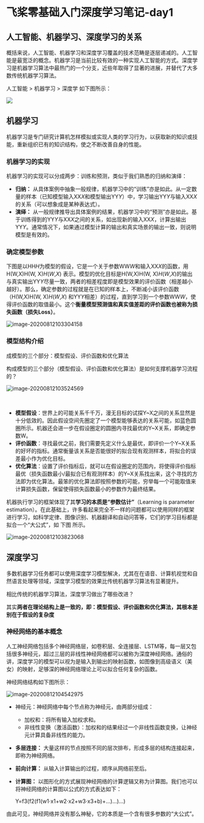 # 飞桨零基础入门深度学习笔记-day1

## 人工智能、机器学习、深度学习的关系

概括来说，人工智能、机器学习和深度学习覆盖的技术范畴是逐层递减的。人工智能是最宽泛的概念。机器学习是当前比较有效的一种实现人工智能的方式。深度学习是机器学习算法中最热门的一个分支，近些年取得了显著的进展，并替代了大多数传统机器学习算法。

人工智能 > 机器学习 > 深度学    如下图所示：

![](https://github.com/pangzhiwang/paddlepaddle/blob/master/images/image-20200812102909754.png?raw=true)

## 机器学习

机器学习是专门研究计算机怎样模拟或实现人类的学习行为，以获取新的知识或技能，重新组织已有的知识结构，使之不断改善自身的性能。

### 机器学习的实现

机器学习的实现可以分成两步：训练和预测，类似于我们熟悉的归纳和演绎：

- **归纳：** 从具体案例中抽象一般规律，机器学习中的“训练”亦是如此。从一定数量的样本（已知模型输入XX*X*和模型输出YY*Y*）中，学习输出YY*Y*与输入XX*X*的关系（可以想象成是某种表达式）。
- **演绎：** 从一般规律推导出具体案例的结果，机器学习中的“预测”亦是如此。基于训练得到的YY*Y*与XX*X*之间的关系，如出现新的输入XX*X*，计算出输出YY*Y*。通常情况下，如果通过模型计算的输出和真实场景的输出一致，则说明模型是有效的。

### 确定模型参数

下图是以HH*H*为模型的假设，它是一个关于参数WW*W*和输入XX*X*的函数，用H(W,X)H(W, X)*H*(*W*,*X*) 表示。模型的优化目标是H(W,X)H(W, X)*H*(*W*,*X*)的输出与真实输出YY*Y*尽量一致，两者的相差程度即是模型效果的评价函数（相差越小越好）。那么，确定参数的过程就是在已知的样本上，不断减小该评价函数（H(W,X)H(W, X)*H*(*W*,*X*) 和YY*Y*相差）的过程，直到学习到一个参数WW*W*，使得评价函数的取值最小。这个**衡量模型预测值和真实值差距的评价函数也被称为损失函数（损失Loss）**。

![image-20200812103304158](C:\Users\10856\AppData\Roaming\Typora\typora-user-images\image-20200812103304158.png)

### 模型结构介绍

成模型的三个部分：模型假设、评价函数和优化算法

构成模型的三个部分（模型假设、评价函数和优化算法）是如何支撑机器学习流程的？

![image-20200812103524569](C:\Users\10856\AppData\Roaming\Typora\typora-user-images\image-20200812103524569.png)

​	

- **模型假设**：世界上的可能关系千千万，漫无目标的试探Y~X之间的关系显然是十分低效的。因此假设空间先圈定了一个模型能够表达的关系可能，如蓝色圆圈所示。机器还会进一步在假设圈定的圆圈内寻找最优的Y~X关系，即确定参数W。
- **评价函数**：寻找最优之前，我们需要先定义什么是最优，即评价一个Y~X关系的好坏的指标。通常衡量该关系是否能很好的拟合现有观测样本，将拟合的误差最小作为优化目标。
- **优化算法**：设置了评价指标后，就可以在假设圈定的范围内，将使得评价指标最优（损失函数最小/最拟合已有观测样本）的Y~X关系找出来，这个寻找的方法即为优化算法。最笨的优化算法即按照参数的可能，穷举每一个可能取值来计算损失函数，保留使得损失函数最小的参数作为最终结果。

机器执行学习的框架体现了其**学习的本质是“参数估计”**（Learning is parameter estimation）。在此基础上，许多看起来完全不一样的问题都可以使用同样的框架进行学习，如科学定律、图像识别、机器翻译和自动问答等，它们的学习目标都是拟合一个“大公式”，如 下图 所示。

![image-20200812103823068](C:\Users\10856\AppData\Roaming\Typora\typora-user-images\image-20200812103823068.png)

## 深度学习

多数机器学习任务都可以使用深度学习模型解决，尤其在在语音、计算机视觉和自然语言处理等领域，深度学习模型的效果比传统机器学习算法有显著提升。

相比传统的机器学习算法，深度学习做出了哪些改进？

其实**两者在理论结构上是一致的，即：模型假设、评价函数和优化算法，其根本差别在于假设的复杂度**

### 神经网络的基本概念

人工神经网络包括多个神经网络层，如卷积层、全连接层、LSTM等，每一层又包括很多神经元，超过三层的非线性神经网络都可以被称为深度神经网络。通俗的讲，深度学习的模型可以视为是输入到输出的映射函数，如图像到高级语义（美女）的映射，足够深的神经网络理论上可以拟合任何复杂的函数。

神经网络结构如下图所示：

![image-20200812104542975](C:\Users\10856\AppData\Roaming\Typora\typora-user-images\image-20200812104542975.png)

- 神经元：神经网络中每个节点称为神经元，由两部分组成：

  - 加权和：将所有输入加权求和。
  - 非线性变换（激活函数）：加权和的结果经过一个非线性函数变换，让神经元计算具备非线性的能力。

- **多层连接：** 大量这样的节点按照不同的层次排布，形成多层的结构连接起来，即称为神经网络。

- **前向计算：** 从输入计算输出的过程，顺序从网络前至后。

- **计算图：** 以图形化的方式展现神经网络的计算逻辑又称为计算图。我们也可以将神经网络的计算图以公式的方式表达如下：

  Y=f3(f2(f1(w1⋅x1+w2⋅x2+w3⋅x3+b)+…)…)…)

由此可见，神经网络并没有那么神秘，它的本质是一个含有很多参数的“大公式”。
